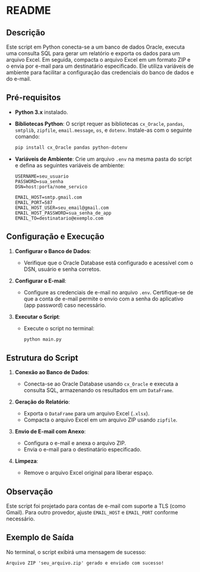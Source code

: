 # README

## Descrição
Este script em Python conecta-se a um banco de dados Oracle, executa uma consulta SQL para gerar um relatório e exporta os dados para um arquivo Excel. Em seguida, compacta o arquivo Excel em um formato ZIP e o envia por e-mail para um destinatário especificado. Ele utiliza variáveis de ambiente para facilitar a configuração das credenciais do banco de dados e do e-mail.

## Pré-requisitos
- **Python 3.x** instalado.
- **Bibliotecas Python**: O script requer as bibliotecas `cx_Oracle`, `pandas`, `smtplib`, `zipfile`, `email.message`, `os`, e `dotenv`. Instale-as com o seguinte comando:
  ```bash
  pip install cx_Oracle pandas python-dotenv
  ```

- **Variáveis de Ambiente**:
  Crie um arquivo `.env` na mesma pasta do script e defina as seguintes variáveis de ambiente:
  ```dotenv
  USERNAME=seu_usuario
  PASSWORD=sua_senha
  DSN=host:porta/nome_servico

  EMAIL_HOST=smtp.gmail.com
  EMAIL_PORT=587
  EMAIL_HOST_USER=seu_email@gmail.com
  EMAIL_HOST_PASSWORD=sua_senha_de_app
  EMAIL_TO=destinatario@exemplo.com
  ```

## Configuração e Execução
1. **Configurar o Banco de Dados**:
   - Verifique que o Oracle Database está configurado e acessível com o DSN, usuário e senha corretos.

2. **Configurar o E-mail**:
   - Configure as credenciais de e-mail no arquivo `.env`. Certifique-se de que a conta de e-mail permite o envio com a senha do aplicativo (app password) caso necessário.

3. **Executar o Script**:
   - Execute o script no terminal:
     ```bash
     python main.py
     ```

## Estrutura do Script
1. **Conexão ao Banco de Dados**:
   - Conecta-se ao Oracle Database usando `cx_Oracle` e executa a consulta SQL, armazenando os resultados em um `DataFrame`.

2. **Geração do Relatório**:
   - Exporta o `DataFrame` para um arquivo Excel (`.xlsx`).
   - Compacta o arquivo Excel em um arquivo ZIP usando `zipfile`.

3. **Envio de E-mail com Anexo**:
   - Configura o e-mail e anexa o arquivo ZIP.
   - Envia o e-mail para o destinatário especificado.

4. **Limpeza**:
   - Remove o arquivo Excel original para liberar espaço.

## Observação
Este script foi projetado para contas de e-mail com suporte a TLS (como Gmail). Para outro provedor, ajuste `EMAIL_HOST` e `EMAIL_PORT` conforme necessário.

## Exemplo de Saída
No terminal, o script exibirá uma mensagem de sucesso:
```plaintext
Arquivo ZIP 'seu_arquivo.zip' gerado e enviado com sucesso!
```